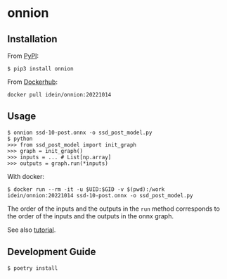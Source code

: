 # onnion

## Installation
From [PyPI](https://pypi.org/project/onnion/):

```
$ pip3 install onnion
```

From [Dockerhub](https://hub.docker.com/repository/docker/idein/onnion):

```
docker pull idein/onnion:20221014
```


## Usage

```
$ onnion ssd-10-post.onnx -o ssd_post_model.py
$ python
>>> from ssd_post_model import init_graph
>>> graph = init_graph()
>>> inputs = ... # List[np.array]
>>> outputs = graph.run(*inputs)
```

With docker:

```
$ docker run --rm -it -u $UID:$GID -v $(pwd):/work idein/onnion:20221014 ssd-10-post.onnx -o ssd_post_model.py
```

The order of the inputs and the outputs in the `run` method corresponds to the order of the inputs and the outputs in the onnx graph.

See also [tutorial](https://github.com/Idein/onnion/tree/master#tutorial).

## Development Guide

```
$ poetry install
```
